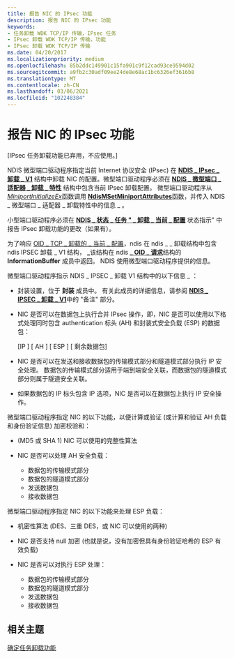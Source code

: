 ```yaml
---
title: 报告 NIC 的 IPsec 功能
description: 报告 NIC 的 IPsec 功能
keywords:
- 任务卸载 WDK TCP/IP 传输，IPsec 任务
- IPsec 卸载 WDK TCP/IP 传输，功能
- IPsec 卸载 WDK TCP/IP 传输
ms.date: 04/20/2017
ms.localizationpriority: medium
ms.openlocfilehash: 85b2ddc149901c15fa901c9f12cad93ce9594d02
ms.sourcegitcommit: a9fb2c30adf09ee24de8e68ac1bc6326ef3616b8
ms.translationtype: MT
ms.contentlocale: zh-CN
ms.lasthandoff: 03/06/2021
ms.locfileid: "102248384"
---
```

# <a name="reporting-a-nics-ipsec-capabilities"></a>报告 NIC 的 IPsec 功能

\[IPsec 任务卸载功能已弃用，不应使用。\]




NDIS 微型端口驱动程序指定当前 Internet 协议安全 (IPsec) 在 [**NDIS \_ IPsec \_ 卸载 \_ V1**](/windows-hardware/drivers/ddi/ntddndis/ns-ntddndis-_ndis_ipsec_offload_v1) 结构中卸载 NIC 的配置。微型端口驱动程序必须在 [**NDIS \_ 微型端口 \_ 适配器 \_ 卸载 \_ 特性**](/windows-hardware/drivers/ddi/ndis/ns-ndis-_ndis_miniport_adapter_offload_attributes) 结构中包含当前 IPsec 卸载配置。 微型端口驱动程序从 [*MiniportInitializeEx*](/windows-hardware/drivers/ddi/ndis/nc-ndis-miniport_initialize)函数调用 [**NdisMSetMiniportAttributes**](/windows-hardware/drivers/ddi/ndis/nf-ndis-ndismsetminiportattributes)函数，并传入 NDIS \_ 微型端口 \_ 适配器 \_ 卸载特性中的信息 \_ 。

小型端口驱动程序必须在 [**NDIS \_ 状态 \_ 任务 " \_ 卸载 \_ 当前 \_ 配置**](./ndis-status-task-offload-current-config.md) 状态指示" 中报告 IPsec 卸载功能的更改（如果有）。

为了响应 [OID \_ TCP \_ 卸载的 \_ 当前 \_ 配置](./oid-tcp-offload-current-config.md)，ndis 在 ndis \_ \_ 卸载结构中包含 ndis IPSEC 卸载 \_ V1 结构， [**\_**](/windows-hardware/drivers/ddi/ntddndis/ns-ntddndis-_ndis_offload)该结构在 ndis [**\_ OID \_ 请求**](/windows-hardware/drivers/ddi/oidrequest/ns-oidrequest-ndis_oid_request)结构的 **InformationBuffer** 成员中返回。 NDIS 使用微型端口驱动程序提供的信息。

微型端口驱动程序指示 NDIS \_ IPSEC \_ 卸载 V1 结构中的以下信息 \_ ：

-   封装设置，位于 **封装** 成员中。 有关此成员的详细信息，请参阅 [**NDIS \_ IPSEC \_ 卸载 \_ V1**](/windows-hardware/drivers/ddi/ntddndis/ns-ntddndis-_ndis_ipsec_offload_v1)中的 "备注" 部分。

-   NIC 是否可以在数据包上执行合并 IPsec 操作，即，NIC 是否可以使用以下格式处理同时包含 authentication 标头 (AH) 和封装式安全负载 (ESP) 的数据包：

    \[IP \] \[ AH \] \[ ESP \] \[ 剩余数据包\]

-   NIC 是否可以在发送和接收数据包的传输模式部分和隧道模式部分执行 IP 安全处理。 数据包的传输模式部分适用于端到端安全关联，而数据包的隧道模式部分则属于隧道安全关联。

-   如果数据包的 IP 标头包含 IP 选项，NIC 是否可以在数据包上执行 IP 安全操作。

微型端口驱动程序指定 NIC 的以下功能，以便计算或验证 (或计算和验证 AH 负载和身份验证信息) 加密校验和：

-    (MD5 或 SHA 1) NIC 可以使用的完整性算法

-   NIC 是否可以处理 AH 安全负载：
    -   数据包的传输模式部分
    -   数据包的隧道模式部分
    -   发送数据包
    -   接收数据包

微型端口驱动程序指定 NIC 的以下功能来处理 ESP 负载：

-   机密性算法 (DES、三重 DES，或 NIC 可以使用的两种) 

-   NIC 是否支持 null 加密 (也就是说，没有加密但具有身份验证哈希的 ESP 有效负载) 

-   NIC 是否可以对执行 ESP 处理：
    -   数据包的传输模式部分
    -   数据包的隧道模式部分
    -   发送数据包
    -   接收数据包

## <a name="related-topics"></a>相关主题


[确定任务卸载功能](determining-task-offload-capabilities.md)

 

